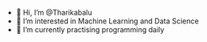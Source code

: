 - 👋 Hi, I’m @Tharikabalu
- 👀 I’m interested in Machine Learning and Data Science
- 🌱 I’m currently practising programming daily

<!---
Tharikabalu/Tharikabalu is a ✨ special ✨ repository because its `README.md` (this file) appears on your GitHub profile.
You can click the Preview link to take a look at your changes.
--->
